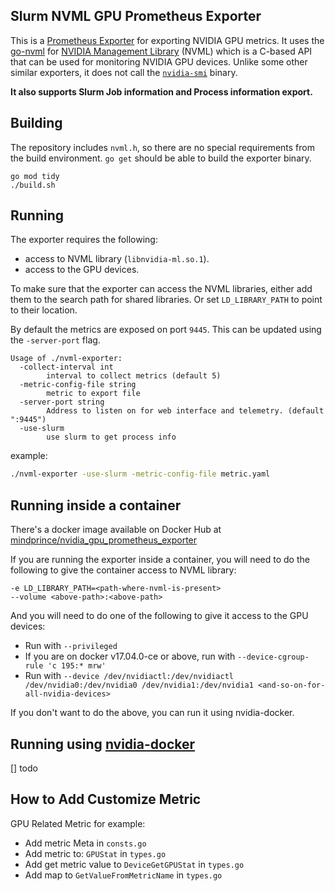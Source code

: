 Slurm NVML GPU Prometheus Exporter
------------------------------

This is a [Prometheus Exporter](https://prometheus.io/docs/instrumenting/exporters/) for
exporting NVIDIA GPU metrics. It uses the [go-nvml](github.com/NVIDIA/go-nvml)
for [NVIDIA Management Library](https://developer.nvidia.com/nvidia-management-library-nvml)
(NVML) which is a C-based API that can be used for monitoring NVIDIA GPU devices.
Unlike some other similar exporters, it does not call the
[`nvidia-smi`](https://developer.nvidia.com/nvidia-system-management-interface) binary.

**It also supports Slurm Job information and Process information export.**

## Building

The repository includes `nvml.h`, so there are no special requirements from the
build environment. `go get` should be able to build the exporter binary.

```
go mod tidy
./build.sh
```

## Running

The exporter requires the following:
- access to NVML library (`libnvidia-ml.so.1`).
- access to the GPU devices.

To make sure that the exporter can access the NVML libraries, either add them
to the search path for shared libraries. Or set `LD_LIBRARY_PATH` to point to
their location.

By default the metrics are exposed on port `9445`. This can be updated using
the `-server-port` flag.

```
Usage of ./nvml-exporter:
  -collect-interval int
    	interval to collect metrics (default 5)
  -metric-config-file string
    	metric to export file
  -server-port string
    	Address to listen on for web interface and telemetry. (default ":9445")
  -use-slurm
    	use slurm to get process info
```

example:
```bash 
./nvml-exporter -use-slurm -metric-config-file metric.yaml
```

## Running inside a container

There's a docker image available on Docker Hub at
[mindprince/nvidia_gpu_prometheus_exporter](https://hub.docker.com/r/mindprince/nvidia_gpu_prometheus_exporter/)

If you are running the exporter inside a container, you will need to do the
following to give the container access to NVML library:
```
-e LD_LIBRARY_PATH=<path-where-nvml-is-present>
--volume <above-path>:<above-path>
```

And you will need to do one of the following to give it access to the GPU
devices:
- Run with `--privileged`
- If you are on docker v17.04.0-ce or above, run with `--device-cgroup-rule 'c 195:* mrw'`
- Run with `--device /dev/nvidiactl:/dev/nvidiactl /dev/nvidia0:/dev/nvidia0 /dev/nvidia1:/dev/nvidia1 <and-so-on-for-all-nvidia-devices>`

If you don't want to do the above, you can run it using nvidia-docker.

## Running using [nvidia-docker](https://github.com/NVIDIA/nvidia-docker)

[] todo

## How to Add Customize Metric

GPU Related Metric for example:

* Add metric Meta in `consts.go`
* Add metric to: `GPUStat` in `types.go`
* Add get metric value to `DeviceGetGPUStat` in `types.go`
* Add map to `GetValueFromMetricName` in `types.go`